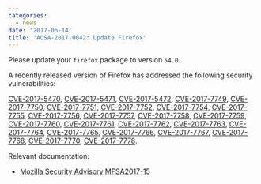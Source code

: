 ```yaml
---
categories:
  - news
date: '2017-06-14'
title: 'AOSA-2017-0042: Update Firefox'
---
```



Please update your `firefox` package to version `54.0`.

A recently released version of Firefox has addressed the following security vulnerabilities:

[CVE-2017-5470](https://cve.mitre.org/cgi-bin/cvename.cgi?name=CVE-2017-5470), [CVE-2017-5471](https://cve.mitre.org/cgi-bin/cvename.cgi?name=CVE-2017-5471), [CVE-2017-5472](https://cve.mitre.org/cgi-bin/cvename.cgi?name=CVE-2017-5472), [CVE-2017-7749](https://cve.mitre.org/cgi-bin/cvename.cgi?name=CVE-2017-7749), [CVE-2017-7750](https://cve.mitre.org/cgi-bin/cvename.cgi?name=CVE-2017-7750), [CVE-2017-7751](https://cve.mitre.org/cgi-bin/cvename.cgi?name=CVE-2017-7751), [CVE-2017-7752](https://cve.mitre.org/cgi-bin/cvename.cgi?name=CVE-2017-7752), [CVE-2017-7754](https://cve.mitre.org/cgi-bin/cvename.cgi?name=CVE-2017-7754), [CVE-2017-7755](https://cve.mitre.org/cgi-bin/cvename.cgi?name=CVE-2017-7755), [CVE-2017-7756](https://cve.mitre.org/cgi-bin/cvename.cgi?name=CVE-2017-7756), [CVE-2017-7757](https://cve.mitre.org/cgi-bin/cvename.cgi?name=CVE-2017-7757), [CVE-2017-7758](https://cve.mitre.org/cgi-bin/cvename.cgi?name=CVE-2017-7758), [CVE-2017-7759](https://cve.mitre.org/cgi-bin/cvename.cgi?name=CVE-2017-7759), [CVE-2017-7760](https://cve.mitre.org/cgi-bin/cvename.cgi?name=CVE-2017-7760), [CVE-2017-7761](https://cve.mitre.org/cgi-bin/cvename.cgi?name=CVE-2017-7761), [CVE-2017-7762](https://cve.mitre.org/cgi-bin/cvename.cgi?name=CVE-2017-7762), [CVE-2017-7763](https://cve.mitre.org/cgi-bin/cvename.cgi?name=CVE-2017-7763), [CVE-2017-7764](https://cve.mitre.org/cgi-bin/cvename.cgi?name=CVE-2017-7764), [CVE-2017-7765](https://cve.mitre.org/cgi-bin/cvename.cgi?name=CVE-2017-7765), [CVE-2017-7766](https://cve.mitre.org/cgi-bin/cvename.cgi?name=CVE-2017-7766), [CVE-2017-7767](https://cve.mitre.org/cgi-bin/cvename.cgi?name=CVE-2017-7767), [CVE-2017-7768](https://cve.mitre.org/cgi-bin/cvename.cgi?name=CVE-2017-7768), [CVE-2017-7770](https://cve.mitre.org/cgi-bin/cvename.cgi?name=CVE-2017-7770), [CVE-2017-7778](https://cve.mitre.org/cgi-bin/cvename.cgi?name=CVE-2017-7778).

Relevant documentation:

- [Mozilla Security Advisory MFSA2017-15](https://www.mozilla.org/en-US/security/advisories/mfsa2017-15/)
